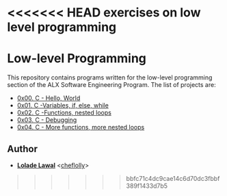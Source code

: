 <<<<<<< HEAD
exercises on low level programming
=======
# Low-level Programming 

This repository contains programs written for the low-level programming section of the ALX Software Engineering Program.
The list of projects are:

* [0x00. C - Hello, World](./0x00-hello_world)
* [0x01. C -Variables, if, else, while](./0x01-variables_if_else_while)
* [0x02. C -Functions, nested loops](./0x02-functions_nested_loops)
* [0x03. C - Debugging](./0x03-debugging)
* [0x04. C - More functions, more nested loops](./0x04-more_functions_nested_loops)

## Author 
* **[Lolade Lawal](https://twitter.com/cheflolly)** <[cheflolly](https://github.com/cheflolly)>

>>>>>>> bbfc71c4dc9cae14c6d70dc3fbbf389f1433d7b5
